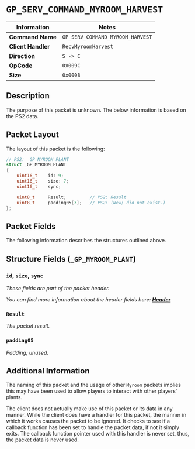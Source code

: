 # `GP_SERV_COMMAND_MYROOM_HARVEST`

| Information               | Notes |
|---                        |---    |
| **Command Name**          | `GP_SERV_COMMAND_MYROOM_HARVEST` |
| **Client Handler**        | `RecvMyroomHarvest` |
| **Direction**             | `S -> C` |
| **OpCode**                | `0x009C` |
| **Size**                  | `0x0008` |

## Description

The purpose of this packet is unknown. The below information is based on the PS2 data.

## Packet Layout

The layout of this packet is the following:

```cpp
// PS2: _GP_MYROOM_PLANT
struct _GP_MYROOM_PLANT
{
    uint16_t    id: 9;
    uint16_t    size: 7;
    uint16_t    sync;

    uint8_t     Result;         // PS2: Result
    uint8_t     padding05[3];   // PS2: (New; did not exist.)
};
```

## Packet Fields

The following information describes the structures outlined above.

## Structure Fields (`_GP_MYROOM_PLANT`)

### `id`, `size`, `sync`

_These fields are part of the packet header._

_You can find more information about the header fields here: [**Header**](/world/HEADER.md)_

### `Result`

_The packet result._

### `padding05`

_Padding; unused._

## Additional Information

The naming of this packet and the usage of other `Myroom` packets implies this may have been used to allow players to interact with other players' plants.

The client does not actually make use of this packet or its data in any manner. While the client does have a handler for this packet, the manner in which it works causes the packet to be ignored. It checks to see if a callback function has been set to handle the packet data, if not it simply exits. The callback function pointer used with this handler is never set, thus, the packet data is never used.
